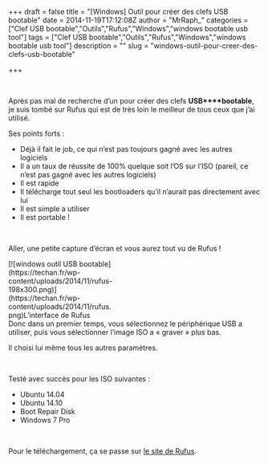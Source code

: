 +++
draft = false
title = "[Windows] Outil pour créer des clefs USB bootable"
date = 2014-11-19T17:12:08Z
author = "MrRaph_"
categories = ["Clef USB bootable","Outils","Rufus","Windows","windows bootable usb tool"]
tags = ["Clef USB bootable","Outils","Rufus","Windows","windows bootable usb tool"]
description = ""
slug = "windows-outil-pour-creer-des-clefs-usb-bootable"

+++


 

Après pas mal de recherche d’un pour créer des clefs **USB****bootable**, je suis tombé sur Rufus qui est de très loin le meilleur de tous ceux que j’ai utilisé.

Ses points forts :

- Déjà il fait le job, ce qui n’est pas toujours gagné avec les autres logiciels
- Il a un taux de réussite de 100% quelque soit l’OS sur l’ISO (pareil, ce n’est pas gagné avec les autres logiciels)
- Il est rapide
- Il télécharge tout seul les bootloaders qu’il n’aurait pas directement avec lui
- Il est simple a utiliser
- Il est portable !

 

Aller, une petite capture d’écran et vous aurez tout vu de Rufus !

<div class="wp-caption aligncenter" id="attachment_401" style="width: 208px">[![windows outil USB bootable](https://techan.fr/wp-content/uploads/2014/11/rufus-198x300.png)](https://techan.fr/wp-content/uploads/2014/11/rufus.png)L’interface de Rufus

</div>Donc dans un premier temps, vous sélectionnez le périphérique USB a utiliser, puis vous sélectionner l’image ISO a « graver » plus bas.

Il choisi lui même tous les autres paramètres.

 

Testé avec succès pour les ISO suivantes :

- Ubuntu 14.04
- Ubuntu 14.10
- Boot Repair Disk
- Windows 7 Pro

 

Pour le téléchargement, ça se passe sur [le site de Rufus](http://rufus.akeo.ie/?locale=fr_FR).


